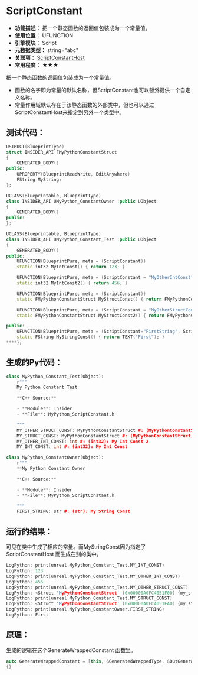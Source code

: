 ﻿# ScriptConstant

- **功能描述：** 把一个静态函数的返回值包装成为一个常量值。
- **使用位置：** UFUNCTION
- **引擎模块：** Script
- **元数据类型：** string="abc"
- **关联项：** [ScriptConstantHost](ScriptConstantHost.md)
- **常用程度：** ★★★

把一个静态函数的返回值包装成为一个常量值。

- 函数的名字即为常量的默认名称，但ScriptConstant也可以额外提供一个自定义名称。
- 常量作用域默认存在于该静态函数的外部类中，但也可以通过ScriptConstantHost来指定到另外一个类型中。

## 测试代码：

```cpp
USTRUCT(BlueprintType)
struct INSIDER_API FMyPythonConstantStruct
{
	GENERATED_BODY()
public:
	UPROPERTY(BlueprintReadWrite, EditAnywhere)
	FString MyString;
};

UCLASS(Blueprintable, BlueprintType)
class INSIDER_API UMyPython_ConstantOwner :public UObject
{
	GENERATED_BODY()
public:
};

UCLASS(Blueprintable, BlueprintType)
class INSIDER_API UMyPython_Constant_Test :public UObject
{
	GENERATED_BODY()
public:
	UFUNCTION(BlueprintPure, meta = (ScriptConstant))
	static int32 MyIntConst() { return 123; }

	UFUNCTION(BlueprintPure, meta = (ScriptConstant = "MyOtherIntConst"))
	static int32 MyIntConst2() { return 456; }

	UFUNCTION(BlueprintPure, meta = (ScriptConstant))
	static FMyPythonConstantStruct MyStructConst() { return FMyPythonConstantStruct{ TEXT("Hello") }; }

	UFUNCTION(BlueprintPure, meta = (ScriptConstant = "MyOtherStructConst"))
	static FMyPythonConstantStruct MyStructConst2() { return FMyPythonConstantStruct{ TEXT("World") }; }

public:
	UFUNCTION(BlueprintPure, meta = (ScriptConstant="FirstString", ScriptConstantHost = "/Script/Insider.MyPython_ConstantOwner"))
	static FString MyStringConst() { return TEXT("First"); }
****};

```

## 生成的Py代码：

```cpp
class MyPython_Constant_Test(Object):
    r"""
    My Python Constant Test

    **C++ Source:**

    - **Module**: Insider
    - **File**: MyPython_ScriptConstant.h

    """
    MY_OTHER_STRUCT_CONST: MyPythonConstantStruct #: (MyPythonConstantStruct): My Struct Const 2
    MY_STRUCT_CONST: MyPythonConstantStruct #: (MyPythonConstantStruct): My Struct Const
    MY_OTHER_INT_CONST: int #: (int32): My Int Const 2
    MY_INT_CONST: int #: (int32): My Int Const

class MyPython_ConstantOwner(Object):
    r"""
    **My Python Constant Owner

    **C++ Source:**

    - **Module**: Insider
    - **File**: MyPython_ScriptConstant.h

    """
    FIRST_STRING: str #: (str): My String Const
```

## 运行的结果：

可见在类中生成了相应的常量。而MyStringConst因为指定了ScriptConstantHost 而生成在别的类中。

```cpp
LogPython: print(unreal.MyPython_Constant_Test.MY_INT_CONST)
LogPython: 123
LogPython: print(unreal.MyPython_Constant_Test.MY_OTHER_INT_CONST)
LogPython: 456
LogPython: print(unreal.MyPython_Constant_Test.MY_OTHER_STRUCT_CONST)
LogPython: <Struct 'MyPythonConstantStruct' (0x00000A0FC4051F00) {my_string: "World"}>
LogPython: print(unreal.MyPython_Constant_Test.MY_STRUCT_CONST)
LogPython: <Struct 'MyPythonConstantStruct' (0x00000A0FC4051EA0) {my_string: "Hello"}>
LogPython: print(unreal.MyPython_ConstantOwner.FIRST_STRING)
LogPython: First
```

## 原理：

生成的逻辑在这个GenerateWrappedConstant 函数里。

```cpp
auto GenerateWrappedConstant = [this, &GeneratedWrappedType, &OutGeneratedWrappedTypeReferences, &OutDirtyModules](const UFunction* InFunc)
{}
```